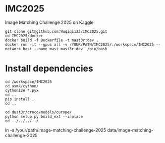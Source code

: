 # IMC2025
Image Matching Challenge 2025 on Kaggle

```
git clone git@github.com:Wuqiqi123/IMC2025.git
cd IMC2025/docker
docker build -f Dockerfile -t mast3r:dev .
docker run -it --gpus all -v /YOUR/PATH/IMC2025/:/workspace/IMC2025 --network host --name mast mast3r:dev  /bin/bash

```

# Install dependencies
```
cd /workspace/IMC2025
cd asmk/cython/
cythonize *.pyx
cd ..
pip install . 
cd ..

cd dust3r/croco/models/curope/
python setup.py build_ext --inplace
cd ../../../../
```


ln -s /your/path/image-matching-challenge-2025 data/image-matching-challenge-2025
```
